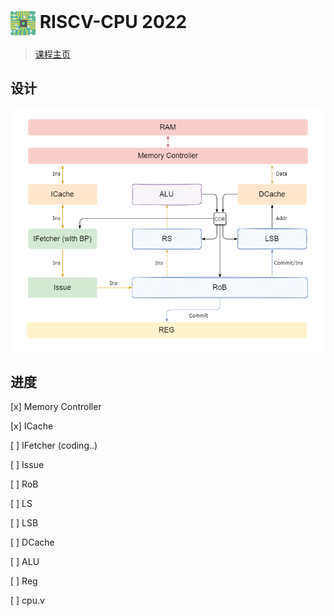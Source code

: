 # <img src="/README.assets/cpu.png" width="40" align=center /> RISCV-CPU 2022

> [课程主页](https://github.com/ACMClassCourses/RISCV-CPU)

## 设计

![design](/README.assets/designment.png)

## 进度

[x] Memory Controller

[x] ICache

[ ] IFetcher (coding..)

[ ] Issue

[ ] RoB

[ ] LS

[ ] LSB

[ ] DCache

[ ] ALU

[ ] Reg

[ ] cpu.v